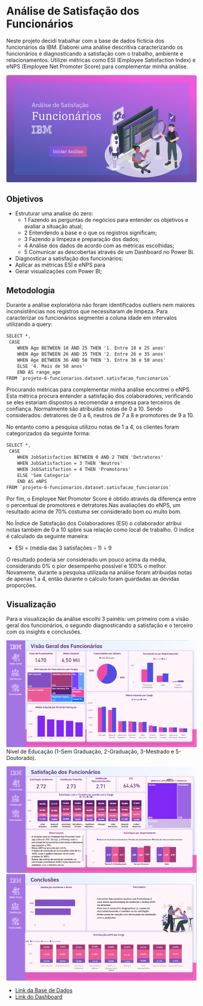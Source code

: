 #  Análise de Satisfação dos Funcionários

Neste projeto decidi trabalhar com a base de dados fictícia dos funcionários da IBM. Elaborei uma análise descritiva caracterizando os funcionários e diagnosticando a satisfação com o trabalho, ambiente e relacionamentos. Utilizei métricas como ESI (Employee Satisfaction Index) e eNPS (Employee Net Promoter Score) para complementar minha análise.

![Capa da apresentação do projeto](https://github.com/Anacaloi/certificacao-ibm-laboratoria/blob/main/p6-rh/img/capa.png)

## Objetivos
- Estruturar uma analise do zero:
  - 1 Fazendo as perguntas de negócios para entender os objetivos e avaliar a situação atual;
  - 2 Entendendo a base e o que os registros significam;
  - 3 Fazendo a limpeza e preparação dos dados;
  - 4 Análise dos dados de acordo com as métricas escolhidas;
  - 5 Comunicar as descobertas através de um Dashboard no Power Bi.
 - Diagnosticar a satisfação dos funcionários;
 - Aplicar as métricas ESI e eNPS para 
- Gerar visualizações com Power BI;

## Metodologia
Durante a análise exploratória não foram identificados outliers nem maiores inconsistências nos registros que necessitaram de limpeza.
Para caracterizar os funcionários segmentei a coluna idade em intervalos utilizando a query:

```
SELECT *,
 CASE 
    WHEN Age BETWEEN 18 AND 25 THEN '1. Entre 18 e 25 anos' 
    WHEN Age BETWEEN 26 AND 35 THEN '2. Entre 26 e 35 anos' 
    WHEN Age BETWEEN 36 AND 50 THEN '3. Entre 36 e 50 anos' 
    ELSE '4. Mais de 50 anos' 
    END AS range_age
FROM `projeto-6-funcionarios.dataset.satisfacao_funcionarios` 
```

Procurando métricas para complementar minha análise encontrei o eNPS. Esta métrica procura entender a satisfação dos colaboradores, verificando se eles estariam dispostos a recomendar a empresa para terceiros de confiança. Normalmente são atribuídas notas de 0 a 10. Sendo considerados: detratores de 0 a 6, neutros de 7 a 8 e promotores de 9 a 10. 

No entanto como a pesquisa utilizou notas de 1 a 4, os clientes foram categorizados da seguinte forma:

```
SELECT *,
 CASE 
    WHEN JobSatisfaction BETWEEN 0 AND 2 THEN 'Detratores' 
    WHEN JobSatisfaction = 3 THEN 'Neutros' 
    WHEN JobSatisfaction = 4 THEN 'Promotores' 
    ELSE 'Sem Categoria' 
    END AS eNPS
FROM `projeto-6-funcionarios.dataset.satisfacao_funcionarios` 
```
Por fim, o Employee Net Promoter Score é obtido através da diferença entre o percentual de promotores e detratores.Nas avaliações do eNPS, um resultado acima de 70% costuma ser considerado bom ou muito bom.<br>

No Índice de Satisfação dos Colaboradores (ESI) o colaborador atribui notas também de 0 a 10 spbre sua relação como local de trabalho. O indice é calculado da seguinte maneira:
- ESI = (média das 3 satisfações – 1) ÷ 9<br>

O resultado poderia ser considerado um pouco acima da média, considerando 0% o pior desempenho possível e 100% o melhor. Novamente, durante a pesquisa utilizada na análise foram atribuidas notas de apenas 1 a 4, então durante o calculo foram guardadas as devidas proporções.


## Visualização
Para a visualização da análise escolhi 3 painéis: um primeiro com a visão geral dos funcionários, o segundo diagnosticando a satisfação e o terceiro com os insights e conclusões.

![Página do Dashboard com a Visão Geral dos Funcionários](https://github.com/Anacaloi/certificacao-ibm-laboratoria/blob/main/p6-rh/img/1-visao-geral.png)<br>
Nível de Educação (1-Sem Graduação, 2-Graduação, 3-Mestrado e 5-Doutorado).

![Página do Dashboard com a Satisfação dos Funcionários](https://github.com/Anacaloi/certificacao-ibm-laboratoria/blob/main/p6-rh/img/2-satisfacao.png)<br>
![Página de conclusões](https://github.com/Anacaloi/certificacao-ibm-laboratoria/blob/main/p6-rh/img/3-conclusoes.png)<br>

 - [Link da Base de Dados](https://www.kaggle.com/datasets/pavansubhasht/ibm-hr-analytics-attrition-dataset)
 - [Link do Dashboard](https://app.powerbi.com/reportEmbed?reportId=073ab56f-945d-413f-90ed-ad460c31600a&autoAuth=true&ctid=7829281c-161b-472f-871d-d276668eae0e)

